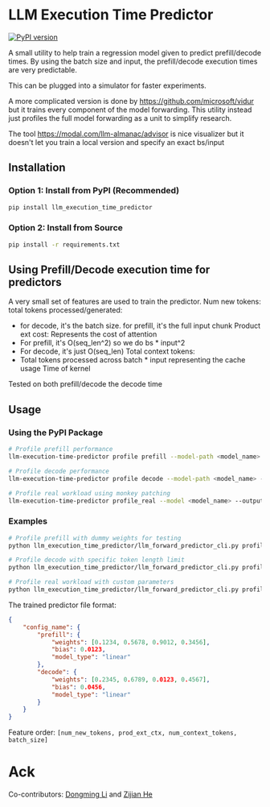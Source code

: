 # LLM Execution Time Predictor

[![PyPI version](https://img.shields.io/pypi/v/llm-execution-time-predictor.svg)](https://pypi.org/project/llm-execution-time-predictor/)

A small utility to help train a regression model given to predict prefill/decode times. 
By using the batch size and input, the prefill/decode execution times are very predictable.

This can be plugged into a simulator for faster experiments.

A more complicated version is done by https://github.com/microsoft/vidur but it trains every component of the model forwarding. This utility instead just profiles the full model forwarding as a unit to simplify research.

The tool https://modal.com/llm-almanac/advisor is nice visualizer but it doesn't let you train a local version and specify an exact bs/input

## Installation

### Option 1: Install from PyPI (Recommended)
```bash
pip install llm_execution_time_predictor
```

### Option 2: Install from Source
```bash
pip install -r requirements.txt
```

## Using Prefill/Decode execution time for predictors
A very small set of features are used to train the predictor.
Num new tokens: total tokens processed/generated:
- for decode, it's the batch size. for prefill, it's the full input chunk
Product ext cost: Represents the cost of attention
- For prefill, it's O(seq_len^2) so we do bs * input^2
- For decode, it's just O(seq_len)
Total context tokens: 
- Total tokens processed across batch * input representing the cache usage
Time of kernel

Tested on both prefill/decode the decode time 

## Usage

### Using the PyPI Package
```bash
# Profile prefill performance
llm-execution-time-predictor profile prefill --model-path <model_name>

# Profile decode performance
llm-execution-time-predictor profile decode --model-path <model_name> --max-decode-token-length <length>

# Profile real workload using monkey patching
llm-execution-time-predictor profile_real --model <model_name> --output_file <output.jsonl>
```

### Examples
```bash
# Profile prefill with dummy weights for testing
python llm_execution_time_predictor/llm_forward_predictor_cli.py profile prefill --model-path Qwen/Qwen3-4B --load-format dummy

# Profile decode with specific token length limit
python llm_execution_time_predictor/llm_forward_predictor_cli.py profile decode --model-path Qwen/Qwen3-4B --max-decode-token-length 512

# Profile real workload with custom parameters
python llm_execution_time_predictor/llm_forward_predictor_cli.py profile_real --model Qwen/Qwen3-4B --output_file profile_results.jsonl --max_job_send_time 10
```

The trained predictor file format:
```json
{
    "config_name": {
        "prefill": {
            "weights": [0.1234, 0.5678, 0.9012, 0.3456],
            "bias": 0.0123,
            "model_type": "linear"
        },
        "decode": {
            "weights": [0.2345, 0.6789, 0.0123, 0.4567],
            "bias": 0.0456,
            "model_type": "linear"
        }
    }
}
```

Feature order: `[num_new_tokens, prod_ext_ctx, num_context_tokens, batch_size]`

# Ack
Co-contributors: [Dongming Li](https://github.com/dongmingli-Ben) and [Zijian He](https://github.com/jiange91)
